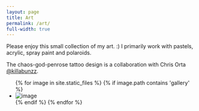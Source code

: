 ```yaml
---
layout: page
title: Art
permalink: /art/
full-width: true
---
```


Please enjoy this small collection of my art. :) I primarily work with pastels, acrylic, spray paint and polaroids. 

The chaos-god-penrose tattoo design is a collaboration with Chris Orta [@killabunzz](https://www.instagram.com/killabunzz/). 

<ul class="image-gallery">
  {% for image in site.static_files %}
      {% if image.path contains 'gallery' %}
          <li class="image-gallery-card">
            <img class="image-gallery-image" src="{{ site.baseurl }}{{ image.path }}" alt="image" />
          </li>
      {% endif %}
  {% endfor %}
</ul>
